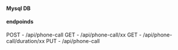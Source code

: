 #### Mysql DB

#### endpoinds
POST - /api/phone-call
GET - /api/phone-call/xx
GET - /api/phone-call/duration/xx
PUT - /api/phone-call
